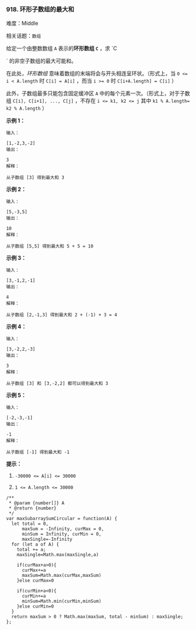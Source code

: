 ### 918. 环形子数组的最大和

难度：Middle

相关话题：`数组`

给定一个由整数数组  `A` 表示的**环形数组  `C`** ，求  `C

` 的非空子数组的最大可能和。



在此处，*环形数组* 意味着数组的末端将会与开头相连呈环状。（形式上，当 `0 <= i < A.length` 时 `C[i] = A[i]` ，而当 `i >= 0` 时 `C[i+A.length] = C[i]` ）



此外，子数组最多只能包含固定缓冲区  `A` 中的每个元素一次。（形式上，对于子数组 `C[i], C[i+1], ..., C[j]` ，不存在 `i <= k1, k2 <= j` 其中 `k1 % A.length= k2 % A.length` ）







**示例 1：** 





```
输入：

[1,-2,3,-2]
输出：

3
解释：

从子数组 [3] 得到最大和 3

```


**示例 2：** 





```
输入：

[5,-3,5]
输出：

10
解释：

从子数组 [5,5] 得到最大和 5 + 5 = 10

```


**示例 3：** 





```
输入：

[3,-1,2,-1]
输出：

4
解释：

从子数组 [2,-1,3] 得到最大和 2 + (-1) + 3 = 4

```


**示例 4：** 





```
输入：

[3,-2,2,-3]
输出：

3
解释：

从子数组 [3] 和 [3,-2,2] 都可以得到最大和 3

```


**示例 5：** 





```
输入：

[-2,-3,-1]
输出：

-1
解释：

从子数组 [-1] 得到最大和 -1

```






**提示：** 




1.  `-30000 <= A[i] <= 30000` 

2.  `1 <= A.length <= 30000` 






```
/**
 * @param {number[]} A
 * @return {number}
 */
var maxSubarraySumCircular = function(A) {
  let total = 0, 
      maxSum = -Infinity, curMax = 0, 
      minSum = Infinity, curMin = 0,
      maxSingle=-Infinity
  for (let a of A) {
    total += a;
    maxSingle=Math.max(maxSingle,a)
    
    if(curMax+a>0){
      curMax+=a
      maxSum=Math.max(curMax,maxSum)
    }else curMax=0

    if(curMin+a<0){
      curMin+=a
      minSum=Math.min(curMin,minSum)
    }else curMin=0   
  }
  return maxSum > 0 ? Math.max(maxSum, total - minSum) : maxSingle;
};



```

